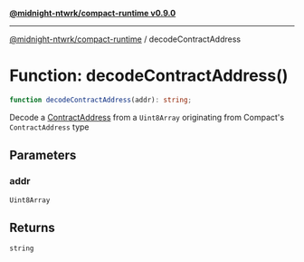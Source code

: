 [**@midnight-ntwrk/compact-runtime v0.9.0**](../README.md)

***

[@midnight-ntwrk/compact-runtime](../globals.md) / decodeContractAddress

# Function: decodeContractAddress()

```ts
function decodeContractAddress(addr): string;
```

Decode a [ContractAddress](../type-aliases/ContractAddress.md) from a `Uint8Array` originating from
Compact's `ContractAddress` type

## Parameters

### addr

`Uint8Array`

## Returns

`string`
